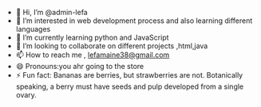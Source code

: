 - 👋 Hi, I’m @admin-lefa
- 👀 I’m interested in web development process and also learning different languages 
- 🌱 I’m currently learning python and JavaScript 
- 💞️ I’m looking to collaborate on different projects ,html,java
- 📫 How to reach me , lefamaine38@gmail.com 
- 😄 Pronouns:you ahr going to the store
- ⚡ Fun fact: Bananas are berries, but strawberries are not. Botanically speaking, a berry must have seeds and pulp developed from a single ovary.

<!---
admin-lefa/admin-lefa is a ✨ special ✨ repository because its `README.md` (this file) appears on your GitHub profile.
You can click the Preview link to take a look at your changes.
--->
